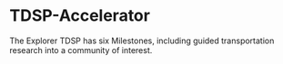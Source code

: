 # TDSP-Accelerator
The Explorer TDSP has six Milestones, including guided transportation research into a community of interest.
